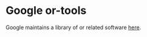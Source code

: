 # Google or-tools

Google maintains a library of or related software [here](https://developers.google.com/optimization/introduction/overview).

